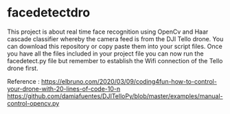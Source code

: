 # facedetectdro

This project is about real time face recognition using  OpenCv and Haar cascade classifier whereby the camera feed is from the DJI Tello drone. You can download this repository or copy paste them into your script files. Once you have all the files included in your project file you can now run the facedetect.py file but remember to establish the Wifi connection of the Tello drone first.

Reference :
https://elbruno.com/2020/03/09/coding4fun-how-to-control-your-drone-with-20-lines-of-code-10-n
https://github.com/damiafuentes/DJITelloPy/blob/master/examples/manual-control-opencv.py
